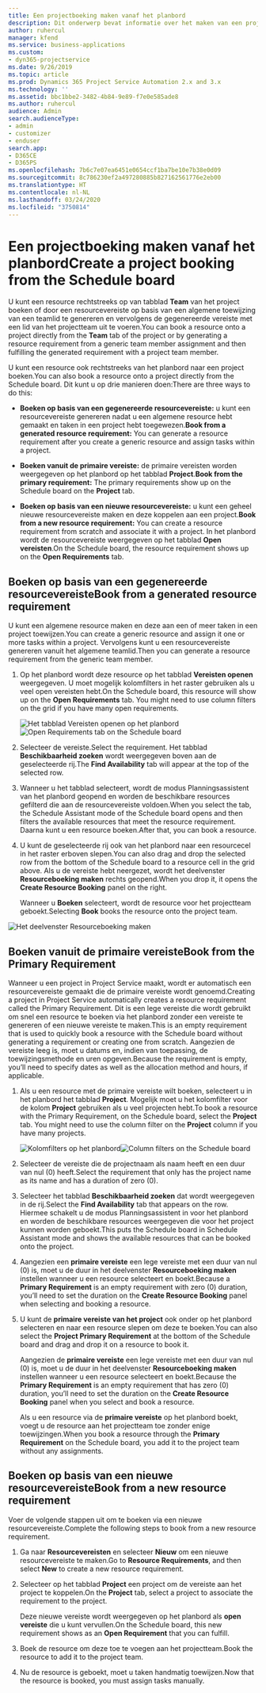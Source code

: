 ```yaml
---
title: Een projectboeking maken vanaf het planbord
description: Dit onderwerp bevat informatie over het maken van een projectboeking via het planbord.
author: ruhercul
manager: kfend
ms.service: business-applications
ms.custom:
- dyn365-projectservice
ms.date: 9/26/2019
ms.topic: article
ms.prod: Dynamics 365 Project Service Automation 2.x and 3.x
ms.technology: ''
ms.assetid: bbc1bbe2-3482-4b84-9e89-f7e0e585ade8
ms.author: ruhercul
audience: Admin
search.audienceType:
- admin
- customizer
- enduser
search.app:
- D365CE
- D365PS
ms.openlocfilehash: 7b6c7e07ea6451e0654ccf1ba7be10e7b38e0d09
ms.sourcegitcommit: 8c786230ef2a497280885b827162561776e2eb00
ms.translationtype: HT
ms.contentlocale: nl-NL
ms.lasthandoff: 03/24/2020
ms.locfileid: "3750814"
---
```

# <a name="create-a-project-booking-from-the-schedule-board"></a><span data-ttu-id="1ba0c-103">Een projectboeking maken vanaf het planbord</span><span class="sxs-lookup"><span data-stu-id="1ba0c-103">Create a project booking from the Schedule board</span></span>

<span data-ttu-id="1ba0c-104">U kunt een resource rechtstreeks op van tabblad **Team** van het project boeken of door een resourcevereiste op basis van een algemene toewijzing van een teamlid te genereren en vervolgens de gegenereerde vereiste met een lid van het projectteam uit te voeren.</span><span class="sxs-lookup"><span data-stu-id="1ba0c-104">You can book a resource onto a project directly from the **Team** tab of the project or by generating a resource requirement from a generic team member assignment and then fulfilling the generated requirement with a project team member.</span></span>

<span data-ttu-id="1ba0c-105">U kunt een resource ook rechtstreeks van het planbord naar een project boeken.</span><span class="sxs-lookup"><span data-stu-id="1ba0c-105">You can also book a resource onto a project directly from the Schedule board.</span></span> <span data-ttu-id="1ba0c-106">Dit kunt u op drie manieren doen:</span><span class="sxs-lookup"><span data-stu-id="1ba0c-106">There are three ways to do this:</span></span>

- <span data-ttu-id="1ba0c-107">**Boeken op basis van een gegenereerde resourcevereiste:** u kunt een resourcevereiste genereren nadat u een algemene resource hebt gemaakt en taken in een project hebt toegewezen.</span><span class="sxs-lookup"><span data-stu-id="1ba0c-107">**Book from a generated resource requirement:** You can generate a resource requirement after you create a generic resource and assign tasks within a project.</span></span>

- <span data-ttu-id="1ba0c-108">**Boeken vanuit de primaire vereiste:** de primaire vereisten worden weergegeven op het planbord op het tabblad **Project**.</span><span class="sxs-lookup"><span data-stu-id="1ba0c-108">**Book from the primary requirement:** The primary requirements show up on the Schedule board on the **Project** tab.</span></span> 

- <span data-ttu-id="1ba0c-109">**Boeken op basis van een nieuwe resourcevereiste:** u kunt een geheel nieuwe resourcevereiste maken en deze koppelen aan een project.</span><span class="sxs-lookup"><span data-stu-id="1ba0c-109">**Book from a new resource requirement:** You can create a resource requirement from scratch and associate it with a project.</span></span> <span data-ttu-id="1ba0c-110">In het planbord wordt de resourcevereiste weergegeven op het tabblad **Open vereisten**.</span><span class="sxs-lookup"><span data-stu-id="1ba0c-110">On the Schedule board, the resource requirement shows up on the **Open Requirements** tab.</span></span>

## <a name="book-from-a-generated-resource-requirement"></a><span data-ttu-id="1ba0c-111">Boeken op basis van een gegenereerde resourcevereiste</span><span class="sxs-lookup"><span data-stu-id="1ba0c-111">Book from a generated resource requirement</span></span>

<span data-ttu-id="1ba0c-112">U kunt een algemene resource maken en deze aan een of meer taken in een project toewijzen.</span><span class="sxs-lookup"><span data-stu-id="1ba0c-112">You can create a generic resource and assign it one or more tasks within a project.</span></span> <span data-ttu-id="1ba0c-113">Vervolgens kunt u een resourcevereiste genereren vanuit het algemene teamlid.</span><span class="sxs-lookup"><span data-stu-id="1ba0c-113">Then you can generate a resource requirement from the generic team member.</span></span> 

1.  <span data-ttu-id="1ba0c-114">Op het planbord wordt deze resource op het tabblad **Vereisten openen** weergegeven. U moet mogelijk kolomfilters in het raster gebruiken als u veel open vereisten hebt.</span><span class="sxs-lookup"><span data-stu-id="1ba0c-114">On the Schedule board, this resource will show up on the **Open Requirements** tab. You might need to use column filters on the grid if you have many open requirements.</span></span> 

    <span data-ttu-id="1ba0c-115">![Het tabblad Vereisten openen op het planbord](media/FAQ-Project-Booking-Schedule-Board-1.png "Schermafbeelding van tabel met boekingen en toewijzingen")</span><span class="sxs-lookup"><span data-stu-id="1ba0c-115">![Open Requirements tab on the Schedule board](media/FAQ-Project-Booking-Schedule-Board-1.png "Screenshot of bookings and assignments table")</span></span>

2. <span data-ttu-id="1ba0c-116">Selecteer de vereiste.</span><span class="sxs-lookup"><span data-stu-id="1ba0c-116">Select the requirement.</span></span> <span data-ttu-id="1ba0c-117">Het tabblad **Beschikbaarheid zoeken** wordt weergegeven boven aan de geselecteerde rij.</span><span class="sxs-lookup"><span data-stu-id="1ba0c-117">The **Find Availability** tab will appear at the top of the selected row.</span></span>
 
3. <span data-ttu-id="1ba0c-118">Wanneer u het tabblad selecteert, wordt de modus Planningsassistent van het planbord geopend en worden de beschikbare resources gefilterd die aan de resourcevereiste voldoen.</span><span class="sxs-lookup"><span data-stu-id="1ba0c-118">When you select the tab, the Schedule Assistant mode of the Schedule board opens and then filters the available resources that meet the resource requirement.</span></span> <span data-ttu-id="1ba0c-119">Daarna kunt u een resource boeken.</span><span class="sxs-lookup"><span data-stu-id="1ba0c-119">After that, you can book a resource.</span></span>

4. <span data-ttu-id="1ba0c-120">U kunt de geselecteerde rij ook van het planbord naar een resourcecel in het raster erboven slepen.</span><span class="sxs-lookup"><span data-stu-id="1ba0c-120">You can also drag and drop the selected row from the bottom of the Schedule board to a resource cell in the grid above.</span></span> <span data-ttu-id="1ba0c-121">Als u de vereiste hebt neergezet, wordt het deelvenster **Resourceboeking maken** rechts geopend.</span><span class="sxs-lookup"><span data-stu-id="1ba0c-121">When you drop it, it opens the **Create Resource Booking** panel on the right.</span></span>

    <span data-ttu-id="1ba0c-122">Wanneer u **Boeken** selecteert, wordt de resource voor het projectteam geboekt.</span><span class="sxs-lookup"><span data-stu-id="1ba0c-122">Selecting **Book** books the resource onto the project team.</span></span>

![Het deelvenster Resourceboeking maken](media/FAQ-Project-Booking-Schedule-Board-6.png "")
 

## <a name="book-from-the-primary-requirement"></a><span data-ttu-id="1ba0c-124">Boeken vanuit de primaire vereiste</span><span class="sxs-lookup"><span data-stu-id="1ba0c-124">Book from the Primary Requirement</span></span>

<span data-ttu-id="1ba0c-125">Wanneer u een project in Project Service maakt, wordt er automatisch een resourcevereiste gemaakt die de primaire vereiste wordt genoemd.</span><span class="sxs-lookup"><span data-stu-id="1ba0c-125">Creating a project in Project Service automatically creates a resource requirement called the Primary Requirement.</span></span> <span data-ttu-id="1ba0c-126">Dit is een lege vereiste die wordt gebruikt om snel een resource te boeken via het planbord zonder een vereiste te genereren of een nieuwe vereiste te maken.</span><span class="sxs-lookup"><span data-stu-id="1ba0c-126">This is an empty requirement that is used to quickly book a resource with the Schedule board without generating a requirement or creating one from scratch.</span></span> <span data-ttu-id="1ba0c-127">Aangezien de vereiste leeg is, moet u datums en, indien van toepassing, de toewijzingsmethode en uren opgeven.</span><span class="sxs-lookup"><span data-stu-id="1ba0c-127">Because the requirement is empty, you’ll need to specify dates as well as the allocation method and hours, if applicable.</span></span> 

1. <span data-ttu-id="1ba0c-128">Als u een resource met de primaire vereiste wilt boeken, selecteert u in het planbord het tabblad **Project**. Mogelijk moet u het kolomfilter voor de kolom **Project** gebruiken als u veel projecten hebt.</span><span class="sxs-lookup"><span data-stu-id="1ba0c-128">To book a resource with the Primary Requirement, on the Schedule board, select the **Project** tab. You might need to use the column filter on the **Project** column if you have many projects.</span></span>

   <span data-ttu-id="1ba0c-129">![Kolomfilters op het planbord](media/FAQ-Project-Booking-Schedule-Board-2.png "Schermafbeelding van tabel met boekingen en toewijzingen")</span><span class="sxs-lookup"><span data-stu-id="1ba0c-129">![Column filters on the Schedule board](media/FAQ-Project-Booking-Schedule-Board-2.png "Screenshot of bookings and assignments table")</span></span>

2. <span data-ttu-id="1ba0c-130">Selecteer de vereiste die de projectnaam als naam heeft en een duur van nul (0) heeft.</span><span class="sxs-lookup"><span data-stu-id="1ba0c-130">Select the requirement that only has the project name as its name and has a duration of zero (0).</span></span>

3. <span data-ttu-id="1ba0c-131">Selecteer het tabblad **Beschikbaarheid zoeken** dat wordt weergegeven in de rij.</span><span class="sxs-lookup"><span data-stu-id="1ba0c-131">Select the **Find Availability** tab that appears on the row.</span></span> <span data-ttu-id="1ba0c-132">Hiermee schakelt u de modus Planningsassistent in voor het planbord en worden de beschikbare resources weergegeven die voor het project kunnen worden geboekt.</span><span class="sxs-lookup"><span data-stu-id="1ba0c-132">This puts the Schedule board in Schedule Assistant mode and shows the available resources that can be booked onto the project.</span></span>

4. <span data-ttu-id="1ba0c-133">Aangezien een **primaire vereiste** een lege vereiste met een duur van nul (0) is, moet u de duur in het deelvenster **Resourceboeking maken** instellen wanneer u een resource selecteert en boekt.</span><span class="sxs-lookup"><span data-stu-id="1ba0c-133">Because a **Primary Requirement** is an empty requirement with zero (0) duration, you’ll need to set the duration on the **Create Resource Booking** panel when selecting and booking a resource.</span></span>

5. <span data-ttu-id="1ba0c-134">U kunt de **primaire vereiste van het project** ook onder op het planbord selecteren en naar een resource slepen om deze te boeken.</span><span class="sxs-lookup"><span data-stu-id="1ba0c-134">You can also select the **Project Primary Requirement** at the bottom of the Schedule board and drag and drop it on a resource to book it.</span></span>
 
    <span data-ttu-id="1ba0c-135">Aangezien de **primaire vereiste** een lege vereiste met een duur van nul (0) is, moet u de duur in het deelvenster **Resourceboeking maken** instellen wanneer u een resource selecteert en boekt.</span><span class="sxs-lookup"><span data-stu-id="1ba0c-135">Because the **Primary Requirement** is an empty requirement that has zero (0) duration, you’ll need to set the duration on the **Create Resource Booking** panel when you select and book a resource.</span></span>
 
    <span data-ttu-id="1ba0c-136">Als u een resource via de **primaire vereiste** op het planbord boekt, voegt u de resource aan het projectteam toe zonder enige toewijzingen.</span><span class="sxs-lookup"><span data-stu-id="1ba0c-136">When you book a resource through the **Primary Requirement** on the Schedule board, you add it to the project team without any assignments.</span></span>
 
## <a name="book-from-a-new-resource-requirement"></a><span data-ttu-id="1ba0c-137">Boeken op basis van een nieuwe resourcevereiste</span><span class="sxs-lookup"><span data-stu-id="1ba0c-137">Book from a new resource requirement</span></span>
<span data-ttu-id="1ba0c-138">Voer de volgende stappen uit om te boeken via een nieuwe resourcevereiste.</span><span class="sxs-lookup"><span data-stu-id="1ba0c-138">Complete the following steps to book from a new resource requirement.</span></span> 

1. <span data-ttu-id="1ba0c-139">Ga naar **Resourcevereisten** en selecteer **Nieuw** om een nieuwe resourcevereiste te maken.</span><span class="sxs-lookup"><span data-stu-id="1ba0c-139">Go to **Resource Requirements**, and then select **New** to create a new resource requirement.</span></span>

2. <span data-ttu-id="1ba0c-140">Selecteer op het tabblad **Project** een project om de vereiste aan het project te koppelen.</span><span class="sxs-lookup"><span data-stu-id="1ba0c-140">On the **Project** tab, select a project to associate the requirement to the project.</span></span>
 
    <span data-ttu-id="1ba0c-141">Deze nieuwe vereiste wordt weergegeven op het planbord als **open vereiste** die u kunt vervullen.</span><span class="sxs-lookup"><span data-stu-id="1ba0c-141">On the Schedule board, this new requirement shows as an **Open Requirement** that you can fulfill.</span></span>

3. <span data-ttu-id="1ba0c-142">Boek de resource om deze toe te voegen aan het projectteam.</span><span class="sxs-lookup"><span data-stu-id="1ba0c-142">Book the resource to add it to the project team.</span></span>

4. <span data-ttu-id="1ba0c-143">Nu de resource is geboekt, moet u taken handmatig toewijzen.</span><span class="sxs-lookup"><span data-stu-id="1ba0c-143">Now that the resource is booked, you must assign tasks manually.</span></span>

